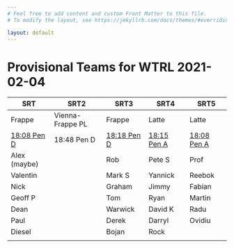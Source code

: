 ```yaml
---
# Feel free to add content and custom Front Matter to this file.
# To modify the layout, see https://jekyllrb.com/docs/themes/#overriding-theme-defaults

layout: default
---
```


# Provisional Teams for WTRL 2021-02-04

| SRT | SRT2 | SRT3 | SRT4 | SRT5 |
| --- | ---- | ---- | ---- | ---- |
| Frappe | Vienna-Frappe PL | Frappe | Latte | Latte |
| [18:08 Pen D](https://www.zwift.com/events/view/1645474) | 18:48 Pen D | [18:18 Pen D](https://www.zwift.com/events/view/1645480) | [18:15 Pen A](https://www.zwift.com/events/view/1645480) | [18:08 Pen A](https://www.zwift.com/events/view/1645480) | 
| Alex (maybe) | | Rob | Pete S | Prof | 
| Valentin | | Mark S | Yannick | Reebok | 
| Nick | | Graham | Jimmy | Fabian | 
| Geoff P | | Tom | Ryan | Martin | 
| Dean | | Warwick | David K | Radu | 
| Paul | | Derek | Darryl | Ovidiu | 
| Diesel | | Bojan | Rock | | 
| | | | | | 